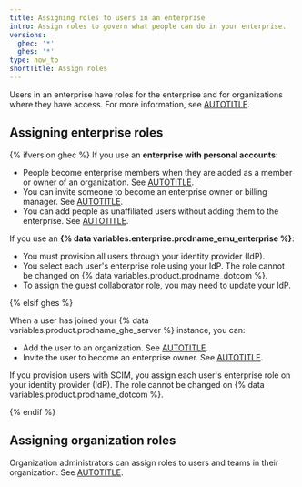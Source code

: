 ```yaml
---
title: Assigning roles to users in an enterprise
intro: Assign roles to govern what people can do in your enterprise.
versions:
  ghec: '*'
  ghes: '*'
type: how_to
shortTitle: Assign roles
---
```


Users in an enterprise have roles for the enterprise and for organizations where they have access. For more information, see [AUTOTITLE](/admin/overview/about-roles).

## Assigning enterprise roles

{% ifversion ghec %}
If you use an **enterprise with personal accounts**:

* People become enterprise members when they are added as a member or owner of an organization. See [AUTOTITLE](/organizations/managing-membership-in-your-organization/inviting-users-to-join-your-organization).
* You can invite someone to become an enterprise owner or billing manager. See [AUTOTITLE](/admin/user-management/managing-users-in-your-enterprise/inviting-people-to-manage-your-enterprise).
* You can add people as unaffiliated users without adding them to the enterprise. See [AUTOTITLE](/admin/managing-accounts-and-repositories/managing-users-in-your-enterprise/invite-users-directly).

If you use an **{% data variables.enterprise.prodname_emu_enterprise %}**:

* You must provision all users through your identity provider (IdP).
* You select each user's enterprise role using your IdP. The role cannot be changed on {% data variables.product.prodname_dotcom %}.
* To assign the guest collaborator role, you may need to update your IdP.

{% elsif ghes %}

When a user has joined your {% data variables.product.prodname_ghe_server %} instance, you can:

* Add the user to an organization. See [AUTOTITLE](/organizations/managing-membership-in-your-organization/adding-people-to-your-organization).
* Invite the user to become an enterprise owner. See [AUTOTITLE](/admin/user-management/managing-users-in-your-enterprise/inviting-people-to-manage-your-enterprise).

If you provision users with SCIM, you assign each user's enterprise role on your identity provider (IdP). The role cannot be changed on {% data variables.product.prodname_dotcom %}.

{% endif %}

## Assigning organization roles

Organization administrators can assign roles to users and teams in their organization. See [AUTOTITLE](/organizations/managing-peoples-access-to-your-organization-with-roles/using-organization-roles#assigning-an-organization-role).
